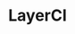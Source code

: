 ---
codehost: https://github.com/https://github.com/distributed-containers-inc
facebook: https://facebook.com/runtestsfaster
linkedin: https://linkedin.com/company/layerci
logohandle: layerci
sort: layerci
title: LayerCI
website: https://layerci.com/
---